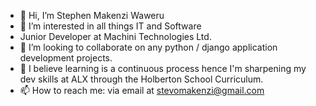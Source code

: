 - 👋 Hi, I’m Stephen Makenzi Waweru
- 👀 I’m interested in all things IT and Software
- Junior Developer at Machini Technologies Ltd. 
- 💞️ I’m looking to collaborate on any python / django application development projects.
- 🌱 I believe learning is a continuous process hence I'm sharpening my dev skills at ALX through the Holberton School Curriculum.
- 📫 How to reach me: via email at stevomakenzi@gmail.com

<!---
stevomakenzi/stevomakenzi is a ✨ special ✨ repository because its `README.md` (this file) appears on your GitHub profile.
You can click the Preview link to take a look at your changes.
--->
